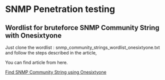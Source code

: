 # SNMP Penetration testing

## Wordlist for bruteforce SNMP Community String with Onesixtyone
Just clone the wordlist : snmp_community_strings_wordlist_onesixtyone.txt
and follow the steps described in the article,

You can find article from here.

[Find SNMP Community String using Onesixtyone](https://thedarksource.com/find-snmp-community-string-using-onesixtyone/)


